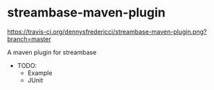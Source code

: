 streambase-maven-plugin
=======================

https://travis-ci.org/dennysfredericci/streambase-maven-plugin.png?branch=master

A maven plugin for streambase

  - TODO:
    - Example
    - JUnit
